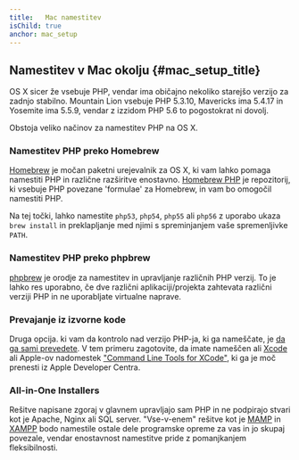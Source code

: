 ```yaml
---
title:   Mac namestitev
isChild: true
anchor: mac_setup
---
```


## Namestitev v Mac okolju {#mac_setup_title}

OS X sicer že vsebuje PHP, vendar ima običajno nekoliko starejšo verzijo za zadnjo stabilno. Mountain Lion vsebuje PHP 5.3.10,
Mavericks ima 5.4.17 in Yosemite ima 5.5.9, vendar z izzidom PHP 5.6 to pogostokrat ni dovolj.

Obstoja veliko načinov za namestitev PHP na OS X.

### Namestitev PHP preko Homebrew

[Homebrew] je močan paketni urejevalnik za OS X, ki vam lahko pomaga namestiti PHP in različne razširitve enostavno.
[Homebrew PHP] je repozitorij, ki vsebuje PHP povezane 'formulae' za Homebrew, in vam bo omogočil
namestiti PHP.

Na tej točki, lahko namestite `php53`, `php54`, `php55` ali `php56` z uporabo ukaza `brew install`
in preklapljanje med njimi s spreminjanjem vaše spremenljivke `PATH`.

### Namestitev PHP preko phpbrew

[phpbrew] je orodje za namestitev in upravljanje različnih PHP verzij. To je lahko res uporabno, če dve različni
aplikaciji/projekta zahtevata različni verziji PHP in ne uporabljate virtualne naprave.

### Prevajanje iz izvorne kode

Druga opcija. ki vam da kontrolo nad verzijo PHP-ja, ki ga nameščate, je [da ga sami prevedete][mac-compile].
V tem primeru zagotovite, da imate nameščen ali [Xcode][xcode-gcc-substitution] ali Apple-ov nadomestek
["Command Line Tools for XCode"], ki ga je moč prenesti iz Apple Developer Centra.

### All-in-One Installers

Rešitve napisane zgoraj v glavnem upravljajo sam PHP in ne podpirajo stvari kot je Apache, Nginx ali SQL server.
"Vse-v-enem" rešitve kot je [MAMP][mamp-downloads] in [XAMPP][xampp] bodo namestile ostale dele programske opreme za
vas in jo skupaj povezale, vendar enostavnost namestitve pride z pomanjkanjem fleksibilnosti.

[Homebrew]: http://brew.sh/
[Homebrew PHP]: https://github.com/Homebrew/homebrew-php#installation
[phpbrew]: https://github.com/phpbrew/phpbrew
[mac-compile]: http://php.net/manual/install.macosx.compile
[xcode-gcc-substitution]: https://github.com/kennethreitz/osx-gcc-installer
["Command Line Tools for XCode"]: https://developer.apple.com/downloads
[mamp-downloads]: http://www.mamp.info/en/downloads/
[xampp]: http://www.apachefriends.org/en/xampp.html